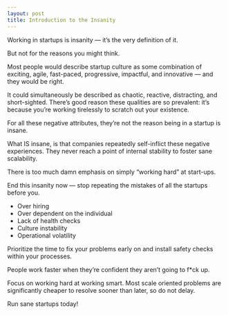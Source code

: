 ```yaml
---
layout: post
title: Introduction to the Insanity
---
```


Working in startups is insanity — it’s the very definition of it.

But not for the reasons you might think.

Most people would describe startup culture as some combination of exciting, agile, fast-paced, progressive, impactful, and innovative — and they would be right.

It could simultaneously be described as chaotic, reactive, distracting, and short-sighted. There’s good reason these qualities are so prevalent: it’s because you’re working tirelessly to scratch out your existence.

For all these negative attributes, they’re not the reason being in a startup is insane.

What IS insane, is that companies repeatedly self-inflict these negative experiences. They never reach a point of internal stability to foster sane scalability.

There is too much damn emphasis on simply “working hard” at start-ups.

End this insanity now — stop repeating the mistakes of all the startups before you.

- Over hiring
- Over dependent on the individual
- Lack of health checks
- Culture instability
- Operational volatility

Prioritize the time to fix your problems early on and install safety checks within your processes.

People work faster when they’re confident they aren’t going to f*ck up.

Focus on working hard at working smart. Most scale oriented problems are significantly cheaper to resolve sooner than later, so do not delay.

Run sane startups today!

